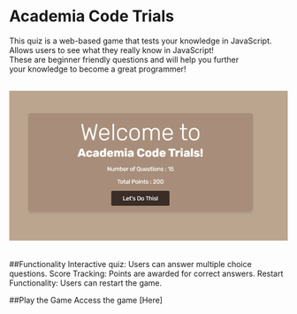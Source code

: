 # Academia Code Trials
This quiz is a web-based game that tests your knowledge in JavaScript.<br>
Allows users to see what they really know in JavaScript!<br>
These are beginner friendly questions and will help you further<br>
your knowledge to become a great programmer!

&nbsp;
![Start Screen](docs/startscreen-quiz.png)
&nbsp;

##Functionality
Interactive quiz: Users can answer multiple choice questions.
Score Tracking: Points are awarded for correct answers.
Restart Functionality: Users can restart the game.
&nbsp;

##Play the Game
Access the game [Here]

